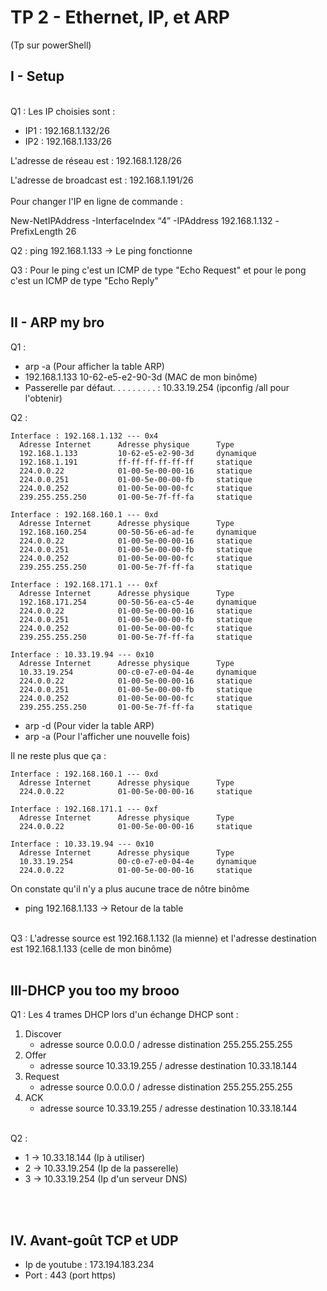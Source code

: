 # TP 2 - Ethernet, IP, et ARP
(Tp sur powerShell)
## I - Setup
<br>
Q1 : Les IP choisies sont :

- IP1 : 192.168.1.132/26  
- IP2 : 192.168.1.133/26

L'adresse de réseau est : 192.168.1.128/26

L'adresse de broadcast est : 192.168.1.191/26
<br><br>
Pour changer l'IP en ligne de commande :

New-NetIPAddress -InterfaceIndex “4” -IPAddress 192.168.1.132 -PrefixLength 26

Q2 : ping 192.168.1.133 -> Le ping fonctionne

Q3 : Pour le ping c'est un ICMP de type "Echo Request" et pour le pong c'est un ICMP de type "Echo Reply"
<br><br>

## II - ARP my bro
Q1 : 
- arp -a (Pour afficher la table ARP)
- 192.168.1.133         10-62-e5-e2-90-3d (MAC de mon binôme)
- Passerelle par défaut. . . . . . . . . : 10.33.19.254 (ipconfig /all pour l'obtenir)

Q2 : 
```
Interface : 192.168.1.132 --- 0x4
  Adresse Internet      Adresse physique      Type
  192.168.1.133         10-62-e5-e2-90-3d     dynamique
  192.168.1.191         ff-ff-ff-ff-ff-ff     statique
  224.0.0.22            01-00-5e-00-00-16     statique
  224.0.0.251           01-00-5e-00-00-fb     statique
  224.0.0.252           01-00-5e-00-00-fc     statique
  239.255.255.250       01-00-5e-7f-ff-fa     statique

Interface : 192.168.160.1 --- 0xd
  Adresse Internet      Adresse physique      Type
  192.168.160.254       00-50-56-e6-ad-fe     dynamique
  224.0.0.22            01-00-5e-00-00-16     statique
  224.0.0.251           01-00-5e-00-00-fb     statique
  224.0.0.252           01-00-5e-00-00-fc     statique
  239.255.255.250       01-00-5e-7f-ff-fa     statique

Interface : 192.168.171.1 --- 0xf
  Adresse Internet      Adresse physique      Type
  192.168.171.254       00-50-56-ea-c5-4e     dynamique
  224.0.0.22            01-00-5e-00-00-16     statique
  224.0.0.251           01-00-5e-00-00-fb     statique
  224.0.0.252           01-00-5e-00-00-fc     statique
  239.255.255.250       01-00-5e-7f-ff-fa     statique

Interface : 10.33.19.94 --- 0x10
  Adresse Internet      Adresse physique      Type
  10.33.19.254          00-c0-e7-e0-04-4e     dynamique
  224.0.0.22            01-00-5e-00-00-16     statique
  224.0.0.251           01-00-5e-00-00-fb     statique
  224.0.0.252           01-00-5e-00-00-fc     statique
  239.255.255.250       01-00-5e-7f-ff-fa     statique
```
- arp -d (Pour vider la table ARP)
- arp -a (Pour l'afficher une nouvelle fois)

Il ne reste plus que ça :

```
Interface : 192.168.160.1 --- 0xd
  Adresse Internet      Adresse physique      Type
  224.0.0.22            01-00-5e-00-00-16     statique

Interface : 192.168.171.1 --- 0xf
  Adresse Internet      Adresse physique      Type
  224.0.0.22            01-00-5e-00-00-16     statique

Interface : 10.33.19.94 --- 0x10
  Adresse Internet      Adresse physique      Type
  10.33.19.254          00-c0-e7-e0-04-4e     dynamique
  224.0.0.22            01-00-5e-00-00-16     statique
```
On constate qu'il n'y a plus aucune trace de nôtre binôme
- ping 192.168.1.133 -> Retour de la table 
<br><br>

Q3 : L'adresse source est 192.168.1.132 (la mienne) et l'adresse destination est 192.168.1.133 (celle de mon binôme)
<br><br>

## III-DHCP you too my brooo
Q1 : Les 4 trames DHCP lors d'un échange DHCP sont :
1) Discover
      - adresse source 0.0.0.0 / adresse distination 255.255.255.255
2) Offer
      - adresse source 10.33.19.255 / adresse destination 10.33.18.144
3) Request
      - adresse source 0.0.0.0 / adresse distination 255.255.255.255
4) ACK
      - adresse source 10.33.19.255 / adresse destination 10.33.18.144
<br><br>

Q2 : 
- 1 -> 10.33.18.144 (Ip à utiliser)
- 2 -> 10.33.19.254 (Ip de la passerelle)
- 3 -> 10.33.19.254 (Ip d'un serveur DNS)

<br><br>

## IV. Avant-goût TCP et UDP
  - Ip de youtube : 173.194.183.234
  - Port : 443 (port https)
